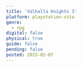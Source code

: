 ```yaml
---
title: 'Valhalla Knights 3'
platform: playstation-vita
genre:
  - rpg
digital: false
physical: true
guide: false
pending: false
posted: 2015-02-07
---
```

